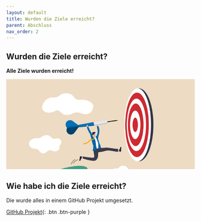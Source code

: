 ```yaml
---
layout: default
title: Wurden die Ziele erreicht?
parent: Abschluss
nav_order: 2
---
```


## Wurden die Ziele erreicht?

**Alle Ziele wurden erreicht!**

![Ziele](../img/ziele.jpg)

## Wie habe ich die Ziele erreicht?


Die wurde alles in einem GitHub Projekt umgesetzt.

[GitHub Projekt](https://github.com/users/danyambuehl/projects/4){: .btn .btn-purple }
